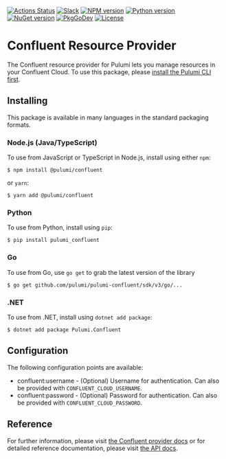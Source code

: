 [![Actions Status](https://github.com/pulumi/pulumi-confluent/workflows/master/badge.svg)](https://github.com/pulumi/pulumi-confluent/actions)
[![Slack](http://www.pulumi.com/images/docs/badges/slack.svg)](https://slack.pulumi.com)
[![NPM version](https://badge.fury.io/js/%40pulumi%2Fconfluent.svg)](https://www.npmjs.com/package/@pulumi/confluent)
[![Python version](https://badge.fury.io/py/pulumi-confluent.svg)](https://pypi.org/project/pulumi-confluent)
[![NuGet version](https://badge.fury.io/nu/pulumi.confluent.svg)](https://badge.fury.io/nu/pulumi.confluent)
[![PkgGoDev](https://pkg.go.dev/badge/github.com/pulumi/pulumi-confluent/sdk/v3/go)](https://pkg.go.dev/github.com/pulumi/pulumi-confluent/sdk/v3/go)
[![License](https://img.shields.io/npm/l/%40pulumi%2Fpulumi.svg)](https://github.com/pulumi/pulumi-confluent/blob/master/LICENSE)

# Confluent Resource Provider

The Confluent resource provider for Pulumi lets you manage resources in your Confluent Cloud. To use
this package, please [install the Pulumi CLI first](https://pulumi.io/).

## Installing

This package is available in many languages in the standard packaging formats.

### Node.js (Java/TypeScript)

To use from JavaScript or TypeScript in Node.js, install using either `npm`:

    $ npm install @pulumi/confluent

or `yarn`:

    $ yarn add @pulumi/confluent

### Python

To use from Python, install using `pip`:

    $ pip install pulumi_confluent

### Go

To use from Go, use `go get` to grab the latest version of the library

    $ go get github.com/pulumi/pulumi-confluent/sdk/v3/go/...

### .NET

To use from .NET, install using `dotnet add package`:

    $ dotnet add package Pulumi.Confluent

## Configuration

The following configuration points are available:

* confluent:username - (Optional) Username for authentication. Can also be provided with `CONFLUENT_CLOUD_USERNAME`.
* confluent:password - (Optional) Password for authentication. Can also be provided with `CONFLUENT_CLOUD_PASSWORD`.

## Reference

For further information, please visit [the Confluent provider docs](https://www.pulumi.com/docs/intro/cloud-providers/confluent) or for detailed reference documentation, please visit [the API docs](https://www.pulumi.com/docs/reference/pkg/confluent).
